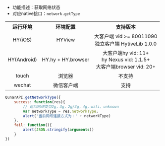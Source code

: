 * 功能描述：获取网络状态
* 对应native接口：`network.getType`

<table style="text-align:center">
    <tr>
        <th>运行环境</th>
        <th>环境配置</th>
        <th>支持版本</th>
    </tr>
    <tr>
        <td>HY(iOS)</td>
        <td>HYView</td>
        <td>大客户端 vid >= 80011090<br/>独立客户端 HytiveLib 1.0.0</td>
    </tr>
    <tr>
        <td>HY(Android)</td>
        <td>HY.hy + HY.browser</td>
        <td>大客户端hy vid: 11+ <br/> hy Nexus vid: 1.1.5+ <br/> 大客户端browser vid: 20+ </td>
    </tr>
    <tr>
        <td>touch</td>
        <td>浏览器</td>
        <td>不支持</td>
    </tr>
    <tr>
        <td>wechat</td>
        <td>微信客户端</td>
        <td>支持</td>
    </tr>
</table>


```js
QunarAPI.getNetworkType({
    success: function(res){
        // 返回网络类型2g，3g，2g/3g，4g，wifi，unknown
        var networkType = res.networkType;
        alert('当前网络连接方式为：' + networkType)
    },
    fail: function(){
        alert(JSON.stringify(arguments))
    }
})

```